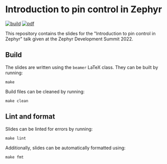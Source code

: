 # Introduction to pin control in Zephyr

[![build](https://github.com/teslabs/zds-beamer-template/actions/workflows/build.yml/badge.svg)](https://github.com/teslabs/zds-beamer-template/actions/workflows/build.yml)
[![pdf](https://img.shields.io/badge/latest-pdf-blue)](https://github.com/teslabs/zds-2022-pinctrl/releases/latest)

This repository contains the slides for the "Introduction to pin control in
Zephyr" talk given at the Zephyr Development Summit 2022.

## Build

The slides are written using the `beamer` LaTeX class. They can be built
by running:

```shell
make
```

Build files can be cleaned by running:

```shell
make clean
```

## Lint and format

Slides can be linted for errors by running:

```shell
make lint
```

Additionally, slides can be automatically formatted using:

```shell
make fmt
```
